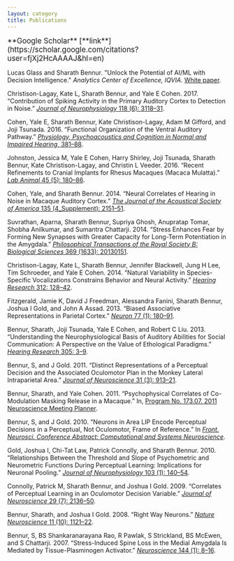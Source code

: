 ```yaml
---
layout: category
title: Publications
---
```


<big>
**Google Scholar** [**link**](https://scholar.google.com/citations?user=fjXj2HcAAAAJ&hl=en)
</big>

Lucas Glass and Sharath Bennur. "Unlock the Potential of AI/ML with Decision Intelligence." *Analytics Center of Excellence, IQVIA.* [White paper](https://www.iqvia.com/-/media/iqvia/pdfs/library/white-papers/unlock-the-potential-of-ai-ml-with-decision-intelligence.pdf).

Christison-Lagay, Kate L, Sharath Bennur, and Yale E Cohen. 2017.
“Contribution of Spiking Activity in the Primary Auditory Cortex to
Detection in Noise.” [*Journal of Neurophysiology* 118 (6): 3118–31](https://journals.physiology.org/doi/full/10.1152/jn.00521.2017).

Cohen, Yale E, Sharath Bennur, Kate Christison-Lagay, Adam M Gifford,
and Joji Tsunada. 2016. “Functional Organization of the Ventral Auditory
Pathway.” [*Physiology, Psychoacoustics and Cognition in Normal and
Impaired Hearing*, 381–88](https://link.springer.com/chapter/10.1007/978-3-319-25474-6_40).

Johnston, Jessica M, Yale E Cohen, Harry Shirley, Joji Tsunada, Sharath
Bennur, Kate Christison-Lagay, and Christin L Veeder. 2016. “Recent
Refinements to Cranial Implants for Rhesus Macaques (Macaca Mulatta).”
[*Lab Animal* 45 (5): 180–86](https://www.nature.com/articles/laban.997).

Cohen, Yale, and Sharath Bennur. 2014. “Neural Correlates of Hearing in
Noise in Macaque Auditory Cortex.” [*The Journal of the Acoustical
Society of America* 135 (4\_Supplement): 2151–51](https://pubs.aip.org/asa/jasa/article/135/4_Supplement/2151/637761/Neural-correlates-of-hearing-in-noise-in-macaque).

Suvrathan, Aparna, Sharath Bennur, Supriya Ghosh, Anupratap Tomar,
Shobha Anilkumar, and Sumantra Chattarji. 2014. “Stress Enhances Fear by
Forming New Synapses with Greater Capacity for Long-Term Potentiation in
the Amygdala.” [*Philosophical Transactions of the Royal Society B:
Biological Sciences* 369 (1633): 20130151](https://royalsocietypublishing.org/doi/full/10.1098/rstb.2013.0151).

Christison-Lagay, Kate L, Sharath Bennur, Jennifer Blackwell, Jung H
Lee, Tim Schroeder, and Yale E Cohen. 2014. “Natural Variability in
Species-Specific Vocalizations Constrains Behavior and Neural Activity.”
[*Hearing Research* 312: 128–42](https://www.sciencedirect.com/science/article/abs/pii/S0378595514000392).

Fitzgerald, Jamie K, David J Freedman, Alessandra Fanini, Sharath
Bennur, Joshua I Gold, and John A Assad. 2013. “Biased Associative
Representations in Parietal Cortex.” [*Neuron* 77 (1): 180–91](https://www.cell.com/neuron/fulltext/S0896-6273(12)01005-7).

Bennur, Sharath, Joji Tsunada, Yale E Cohen, and Robert C Liu. 2013.
“Understanding the Neurophysiological Basis of Auditory Abilities for
Social Communication: A Perspective on the Value of Ethological
Paradigms.” [*Hearing Research* 305: 3–9](https://www.sciencedirect.com/science/article/abs/pii/S0378595513001998).

Bennur, S, and J Gold. 2011. “Distinct Representations of a Perceptual Decision and the Associated Oculomotor Plan in the Monkey Lateral Intraparietal Area.”
[*Journal of Neuroscience* 31 (3): 913–21](https://www.jneurosci.org/content/31/3/913.short).

Bennur, Sharath, and Yale Cohen. 2011. “Psychophysical Correlates of
Co-Modulation Masking Release in a Macaque.” In, [Program No. 173.07.
2011 Neuroscience Meeting Planner](https://www.abstractsonline.com/Plan/ViewAbstract.aspx?sKey=befbf162-d1a2-4323-a70d-e984679fff3c&cKey=b7ce8dbb-2312-48a0-b54a-7a065ac45108&mKey=8334be29-8911-4991-8c31-32b32dd5e6c8).

Bennur, S, and J Gold. 2010. “Neurons in Area LIP Encode Perceptual
Decisions in a Perceptual, Not Oculomotor, Frame of Reference.” In
[*Front. Neurosci. Conference Abstract: Computational and Systems
Neuroscience*](https://www.frontiersin.org/10.3389/conf.fnins.2010.03.00180/event_abstract).

Gold, Joshua I, Chi-Tat Law, Patrick Connolly, and Sharath Bennur. 2010.
“Relationships Between the Threshold and Slope of Psychometric and
Neurometric Functions During Perceptual Learning: Implications for
Neuronal Pooling.” [*Journal of Neurophysiology* 103 (1): 140–54](https://journals.physiology.org/doi/full/10.1152/jn.00744.2009).

Connolly, Patrick M, Sharath Bennur, and Joshua I Gold. 2009.
“Correlates of Perceptual Learning in an Oculomotor Decision Variable.”
[*Journal of Neuroscience* 29 (7): 2136–50](https://www.jneurosci.org/content/29/7/2136).

Bennur, Sharath, and Joshua I Gold. 2008. “Right Way Neurons.” [*Nature
Neuroscience* 11 (10): 1121–22](https://www.nature.com/articles/nn1008-1121).


Bennur, S, BS Shankaranarayana Rao, R Pawlak, S Strickland, BS McEwen,
and S Chattarji. 2007. “Stress-Induced Spine Loss in the Medial Amygdala
Is Mediated by Tissue-Plasminogen Activator.” [*Neuroscience* 144 (1):
8–16](https://www.sciencedirect.com/science/article/abs/pii/S0306452206011821).
